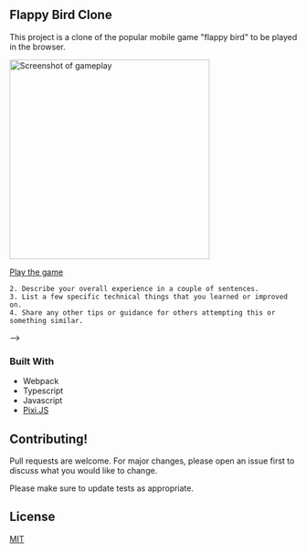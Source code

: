 

## Flappy Bird Clone

This project is a clone of the popular mobile game "flappy bird" to be played in the browser.

<img src="https://user-images.githubusercontent.com/72774655/206951228-31260c15-bccd-448f-b78f-2bed730e11e9.png" alt="Screenshot of gameplay" width="350"/>

[Play the game]("https://gabekole.github.io/FlappyBird")

    2. Describe your overall experience in a couple of sentences.
    3. List a few specific technical things that you learned or improved on.
    4. Share any other tips or guidance for others attempting this or something similar.
 -->

### Built With

- Webpack
- Typescript
- Javascript
- [Pixi.JS](https://github.com/pixijs)

## Contributing!

Pull requests are welcome. For major changes, please open an issue first
to discuss what you would like to change.

Please make sure to update tests as appropriate.

## License

[MIT](https://choosealicense.com/licenses/mit/)
